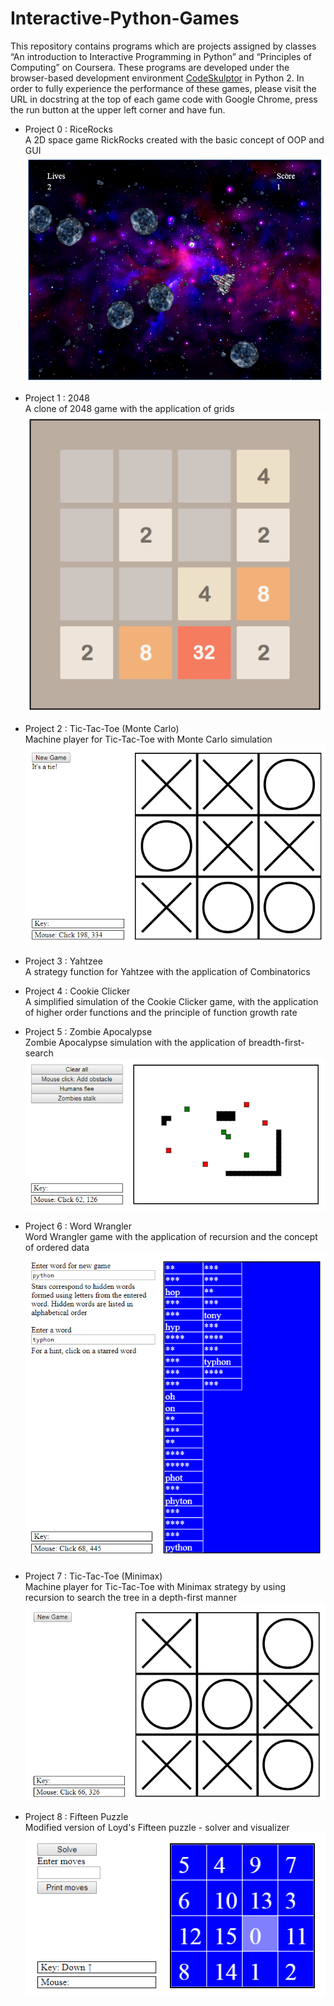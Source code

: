 # Interactive-Python-Games
This repository contains programs which are projects assigned by classes “An introduction to Interactive Programming in Python” and “Principles of Computing” on Coursera. These programs are developed under the browser-based development environment [CodeSkulptor](http://www.codeskulptor.org/) in Python 2. In order to fully experience the performance of these games, please visit the URL in docstring at the top of each game code with Google Chrome, press the run button at the upper left corner and have fun.

*	Project 0 : RiceRocks<br>
A 2D space game RickRocks created with the basic concept of OOP and GUI
![image](https://github.com/dean03055045/Interactive-Python-Games/blob/master/pic%20for%20readme/RiceRocks.PNG)

*	Project 1 : 2048<br>
A clone of 2048 game with the application of grids
![image](https://github.com/dean03055045/Interactive-Python-Games/blob/master/pic%20for%20readme/2048.PNG)

*	Project 2 : Tic-Tac-Toe (Monte Carlo)<br>
Machine player for Tic-Tac-Toe with Monte Carlo simulation
![image](https://github.com/dean03055045/Interactive-Python-Games/blob/master/pic%20for%20readme/Tic-Tac-Toe(Monte%20Carlo).PNG)

*	Project 3 : Yahtzee<br>
A strategy function for Yahtzee with the application of Combinatorics

*	Project 4 : Cookie Clicker<br>
A simplified simulation of the Cookie Clicker game, with the application of higher order functions and the principle of function growth rate

*	Project 5 : Zombie Apocalypse<br>
Zombie Apocalypse simulation with the application of breadth-first-search
![image](https://github.com/dean03055045/Interactive-Python-Games/blob/master/pic%20for%20readme/Zombie%20Apocalypse.PNG)

*	Project 6 : Word Wrangler<br>
Word Wrangler game with the application of recursion and the concept of ordered data
![image](https://github.com/dean03055045/Interactive-Python-Games/blob/master/pic%20for%20readme/Word%20Wrangler.PNG)

*	Project 7 : Tic-Tac-Toe (Minimax)<br>
Machine player for Tic-Tac-Toe with Minimax strategy by using recursion to search the tree in a depth-first manner
![image](https://github.com/dean03055045/Interactive-Python-Games/blob/master/pic%20for%20readme/Tic-Tac-Toe(Minimax).PNG)

*	Project 8 : Fifteen Puzzle<br>
Modified version of Loyd's Fifteen puzzle - solver and visualizer
![image](https://github.com/dean03055045/Interactive-Python-Games/blob/master/pic%20for%20readme/Fifteen%20Puzzle.PNG)
